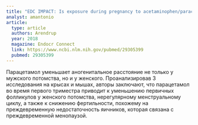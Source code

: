 ```yaml
---
title: "EDC IMPACT: Is exposure during pregnancy to acetaminophen/paracetamol disrupting female reproductive development?"
analyst: amantonio
article:
  type: article
  authors: Arendrup
  year: 2018
  magazine: Endocr Connect
  link: https://www.ncbi.nlm.nih.gov/pubmed/29305399
  pubmed: 29305399
---
```


Парацетамол уменьшает аногенитальное расстояние не только у мужского потомства, но и у женского.
Проанализировав 3 исследования на крысах и мышах, авторы заключают, что парацетамол во время первого триместра приводит к уменьшению первичных фолликулов у женского потомства, нерегулярному менструальному циклу, а также к снижению фертильности, похожему на преждевременную недостаточность яичников, которая связана с преждевременной менопаузой.
